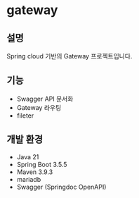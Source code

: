 # gateway

## 설명
Spring cloud 기반의 Gateway 프로젝트입니다.

## 기능
- Swagger API 문서화
- Gateway 라우팅
- fileter

## 개발 환경
- Java 21
- Spring Boot 3.5.5
- Maven 3.9.3
- mariadb
- Swagger (Springdoc OpenAPI)
